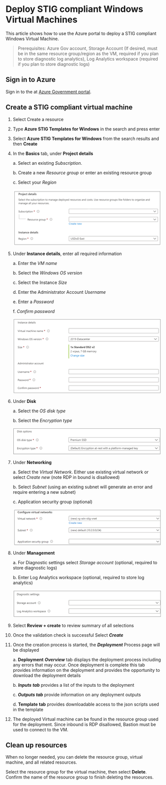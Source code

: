 # Deploy STIG compliant Windows Virtual Machines

This article shows how to use the Azure portal to deploy a STIG compliant Windows Virtual Machine.

> Prerequisites: Azure Gov account, Storage Account (If desired, must be
> in the same resource group/region as the VM, required if you plan to
> store diagnostic log analytics), Log Analytics workspace (required if
> you plan to store diagnostic logs)

## Sign in to Azure

Sign in to the at [Azure Government portal](https://portal.azure.us/).

## Create a STIG compliant virtual machine

1. Select Create a resource
1. Type **Azure STIG Templates for Windows** in the search and press enter
1. Select **Azure STIG Templates for Windows** from the search results and then **Create**
1. In the **Basics** tab, under **Project details**

    a.  Select an existing *Subscription*.

    b.  Create a new *Resource group* or enter an existing resource group

    c.  Select your *Region*

    ![Screenshot of the Project details section showing where you select the Azure subscription and the resource group for the virtual machine](./media/project-details.png)

1. Under **Instance details**, enter all required information

    a.  Enter the *VM name*

    b.  Select the *Windows OS version*

    c.  Select the Instance *Size*

    d.  Enter the Administrator Account *Username*

    e.  Enter a *Password*

    f.  *Confirm password*

    ![Screenshot of the Instance details section where you provide a name for the virtual machine and select its region, image and size](./media/windows-instance-details.png)

1. Under **Disk**

    a.  Select the *OS disk type*

    b.  Select the *Encryption type*

    ![Screenshot of the Disk options section showing where you select the disk and encryption type for the virtual machine](./media/disk-options.png)

1. Under **Networking**

    a.  Select the *Virtual Network*. Either use existing virtual
        network or select *Create new* (note RDP in bound is disallowed)

    b.  Select *Subnet* (using an existing subnet will generate an error and
        require entering a new subnet)

    c. Application security group (optional)

    ![Screenshot of the Network interface section showing where you select the network and subnet for the virtual machine](./media/network-interface.png)

1. Under **Management**

    a.  For Diagnostic settings select *Storage account* (optional, required to
        store diagnostic logs)

    b.  Enter Log Analytics workspace (optional, required to store
        log analytics)

    ![Screenshot of the Management section showing where you select the diagnostic settings for the virtual machine](./media/windows-diagnostic-settings.png)

1. Select **Review + create** to review summary of all selections

1. Once the validation check is successful Select ***Create***

1. Once the creation process is started, the
    ***Deployment*** Process page will be displayed

    a.  **Deployment** ***Overview*** tab displays the deployment
        process including any errors that may occur. Once deployment is
        complete this tab provides information on the deployment and
        provides the opportunity to download the deployment details

    b.  ***Inputs*** ***tab*** provides a list of the inputs to the
        deployment

    c.  ***Outputs tab*** provide information on any deployment outputs

    d.  **Template** **tab** provides downloadable access to the json
        scripts used in the template

1. The deployed Virtual machine can be found in the resource group used for the deployment. Since inbound is RDP disallowed, Bastion must be used to connect to the VM.

## Clean up resources

When no longer needed, you can delete the resource group, virtual machine, and all related resources.

Select the resource group for the virtual machine, then select **Delete**. Confirm the name of the resource group to finish deleting the resources.
